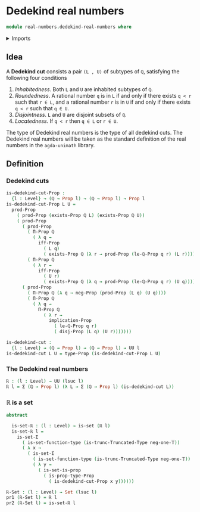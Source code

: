# Dedekind real numbers

```agda
module real-numbers.dedekind-real-numbers where
```

<details><summary>Imports</summary>

```agda
open import elementary-number-theory.inequality-rational-numbers
open import elementary-number-theory.rational-numbers

open import foundation.dependent-pair-types
open import foundation.disjunction
open import foundation.existential-quantification
open import foundation.logical-equivalences
open import foundation.negation
open import foundation.propositions
open import foundation.sets
open import foundation.truncated-types
open import foundation.universe-levels

open import foundation-core.truncation-levels
```

</details>

## Idea

A **Dedekind cut** consists a pair `(L , U)` of subtypes of `ℚ`, satisfying the
following four conditions

1. _Inhabitedness_. Both `L` and `U` are inhabited subtypes of `ℚ`.
2. _Roundedness_. A rational number `q` is in `L` if and only if there exists
   `q < r` such that `r ∈ L`, and a rational number `r` is in `U` if and only if
   there exists `q < r` such that `q ∈ U`.
3. _Disjointness_. `L` and `U` are disjoint subsets of `ℚ`.
4. _Locatedness_. If `q < r` then `q ∈ L` or `r ∈ U`.

The type of Dedekind real numbers is the type of all dedekind cuts. The Dedekind
real numbers will be taken as the standard definition of the real numbers in the
`agda-unimath` library.

## Definition

### Dedekind cuts

```agda
is-dedekind-cut-Prop :
  {l : Level} → (ℚ → Prop l) → (ℚ → Prop l) → Prop l
is-dedekind-cut-Prop L U =
  prod-Prop
    ( prod-Prop (exists-Prop ℚ L) (exists-Prop ℚ U))
    ( prod-Prop
      ( prod-Prop
        ( Π-Prop ℚ
          ( λ q →
            iff-Prop
              ( L q)
              ( exists-Prop ℚ (λ r → prod-Prop (le-ℚ-Prop q r) (L r)))))
        ( Π-Prop ℚ
          ( λ r →
            iff-Prop
              ( U r)
              ( exists-Prop ℚ (λ q → prod-Prop (le-ℚ-Prop q r) (U q))))))
      ( prod-Prop
        ( Π-Prop ℚ (λ q → neg-Prop (prod-Prop (L q) (U q))))
        ( Π-Prop ℚ
          ( λ q →
            Π-Prop ℚ
              ( λ r →
                implication-Prop
                  ( le-ℚ-Prop q r)
                  ( disj-Prop (L q) (U r)))))))

is-dedekind-cut :
  {l : Level} → (ℚ → Prop l) → (ℚ → Prop l) → UU l
is-dedekind-cut L U = type-Prop (is-dedekind-cut-Prop L U)
```

### The Dedekind real numbers

```agda
ℝ : (l : Level) → UU (lsuc l)
ℝ l = Σ (ℚ → Prop l) (λ L → Σ (ℚ → Prop l) (is-dedekind-cut L))
```

### ℝ is a set

```agda
abstract

  is-set-ℝ : (l : Level) → is-set (ℝ l)
  is-set-ℝ l =
    is-set-Σ
      ( is-set-function-type (is-trunc-Truncated-Type neg-one-𝕋))
      ( λ x →
        ( is-set-Σ
          ( is-set-function-type (is-trunc-Truncated-Type neg-one-𝕋))
          ( λ y →
            ( is-set-is-prop
              ( is-prop-type-Prop
                ( is-dedekind-cut-Prop x y))))))

ℝ-Set : (l : Level) → Set (lsuc l)
pr1 (ℝ-Set l) = ℝ l
pr2 (ℝ-Set l) = is-set-ℝ l
```
